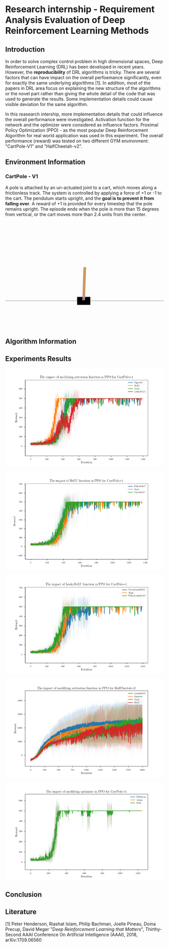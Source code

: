 # Research internship - Requirement Analysis Evaluation of Deep Reinforcement Learning Methods

## Introduction

In order to solve complex control problem in high dimensional spaces, Deep Reinforcement Learning (DRL) has been developed in recent years. However, the **reproducibility** of DRL algorithms is tricky. There are several factors that can have impact on the overall perfoemance significantly, even for exactly the same underlying algorithms [1]. In addition, most of the papers in DRL area focus on explaining the new structure of the algorithms or the novel part rather than giving the whole detail of the code that was used to generate the results. Some implementation details could cause visible deviation for the same algorithm.

In this reasearch intership, more implementation details that could influence the overall performance were investigated. Activation function for the network and the optimizer were considered as influence factors. Proximal Policy Optimization (PPO) - as the most popular Deep Reinforcement Algorithm for real world application was used in this experiment. The overall performance (reward) was tested on two different GYM environment: "CartPole-V1" and "HalfCheetah-v2".

## Environment Information

### CartPole - V1

A pole is attached by an un-actuated joint to a cart, which moves along a frictionless track. The system is controlled by applying a force of +1 or -1 to the cart. The pendulum starts upright, and the **goal is to prevent it from falling over**. A reward of +1 is provided for every timestep that the pole remains upright. The episode ends when the pole is more than 15 degrees from vertical, or the cart moves more than 2.4 units from the center.

![CartPoleVideo](./record/PPO_cart_results/PPO_CartPole-v1-step-0-to-step-350.gif)

## Algorithm Information

## Experiments Results

![ActivationCart](./pictures/ActivationCartPole.png)

![ReLUCart](./pictures/ReLUCartPole.png)

![LeakyReLUCart](./pictures/LeakyReLUCartPole.png)

![ActivationCheetah](./pictures/ActivationCheetah.png)

![OptimizerCart](./pictures/OptimizerCartPole.png)

## Conclusion

## Literature

[1] Peter Henderson, Riashat Islam, Philip Bachman, Joelle Pineau, Doina Precup, David Meger "*Deep Reinforcement Learning that Matters*", Thirthy-Second AAAI Conference On Artificial Intelligence (AAAI), 2018, arXiv:1709.06560
